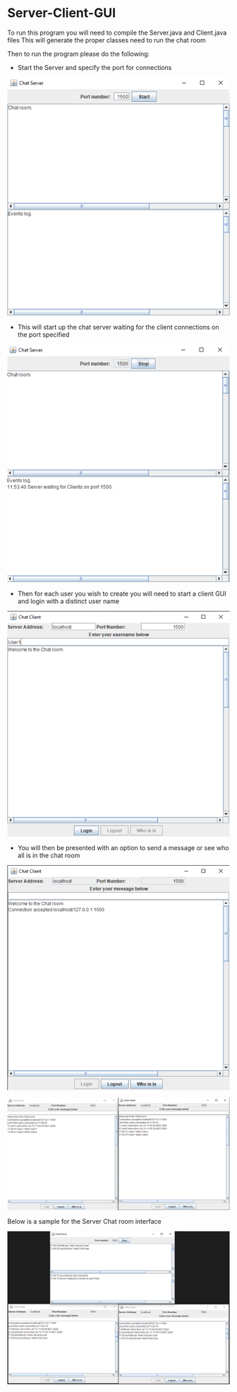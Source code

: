 # Server-Client-GUI

To run this program you will need to compile the Server.java and Client.java files
This will generate the proper classes need to run the chat room

Then to run the program please do the following:

* Start the Server and specify the port for connections

![initial server interface](https://github.com/ronaldrespinoza/Server-Client-GUI/blob/master/img/Server_1.png)

* This will start up the chat server waiting for the client connections on the port specified

![server interface](https://github.com/ronaldrespinoza/Server-Client-GUI/blob/master/img/Server_2.png)

* Then for each user you wish to create you will need to start a client GUI and login with a distinct user name

![initial client interface](https://github.com/ronaldrespinoza/Server-Client-GUI/blob/master/img/Client_1.png)

* You will then be presented with an option to send a message or see who all is in the chat room

![client logged in interface](https://github.com/ronaldrespinoza/Server-Client-GUI/blob/master/img/Client_1_1.png)

![clients side by side](https://github.com/ronaldrespinoza/Server-Client-GUI/blob/master/img/Client_1_2.png)

Below is a sample for the Server Chat room interface

![server with clients](https://github.com/ronaldrespinoza/Server-Client-GUI/blob/master/img/ServerWithClients_Hello.png)
